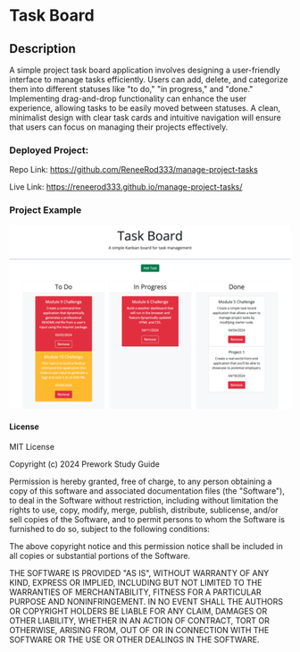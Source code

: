 # Task Board


## Description

A simple project task board application involves designing a user-friendly interface to manage tasks efficiently. Users can add, delete, and categorize them into different statuses like "to do," "in progress," and "done." Implementing drag-and-drop functionality can enhance the user experience, allowing tasks to be easily moved between statuses. A clean, minimalist design with clear task cards and intuitive navigation will ensure that users can focus on managing their projects effectively.


### Deployed Project: 

Repo Link: https://github.com/ReneeRod333/manage-project-tasks

Live Link: https://reneerod333.github.io/manage-project-tasks/


### Project Example

![](Develop/assets/Images/task-board-screenshot.png)


#### License

MIT License

Copyright (c) 2024 Prework Study Guide

Permission is hereby granted, free of charge, to any person obtaining a copy
of this software and associated documentation files (the "Software"), to deal
in the Software without restriction, including without limitation the rights
to use, copy, modify, merge, publish, distribute, sublicense, and/or sell
copies of the Software, and to permit persons to whom the Software is
furnished to do so, subject to the following conditions:

The above copyright notice and this permission notice shall be included in all
copies or substantial portions of the Software.

THE SOFTWARE IS PROVIDED "AS IS", WITHOUT WARRANTY OF ANY KIND, EXPRESS OR
IMPLIED, INCLUDING BUT NOT LIMITED TO THE WARRANTIES OF MERCHANTABILITY,
FITNESS FOR A PARTICULAR PURPOSE AND NONINFRINGEMENT. IN NO EVENT SHALL THE
AUTHORS OR COPYRIGHT HOLDERS BE LIABLE FOR ANY CLAIM, DAMAGES OR OTHER
LIABILITY, WHETHER IN AN ACTION OF CONTRACT, TORT OR OTHERWISE, ARISING FROM,
OUT OF OR IN CONNECTION WITH THE SOFTWARE OR THE USE OR OTHER DEALINGS IN THE
SOFTWARE.